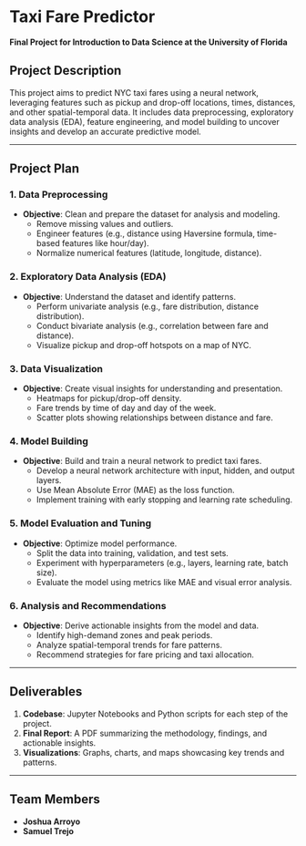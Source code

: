 # Taxi Fare Predictor

**Final Project for Introduction to Data Science at the University of Florida**

## Project Description
This project aims to predict NYC taxi fares using a neural network, leveraging features such as pickup and drop-off locations, times, distances, and other spatial-temporal data. It includes data preprocessing, exploratory data analysis (EDA), feature engineering, and model building to uncover insights and develop an accurate predictive model.

---

## Project Plan

### 1. Data Preprocessing
- **Objective**: Clean and prepare the dataset for analysis and modeling.
  - Remove missing values and outliers.
  - Engineer features (e.g., distance using Haversine formula, time-based features like hour/day).
  - Normalize numerical features (latitude, longitude, distance).

### 2. Exploratory Data Analysis (EDA)
- **Objective**: Understand the dataset and identify patterns.
  - Perform univariate analysis (e.g., fare distribution, distance distribution).
  - Conduct bivariate analysis (e.g., correlation between fare and distance).
  - Visualize pickup and drop-off hotspots on a map of NYC.

### 3. Data Visualization
- **Objective**: Create visual insights for understanding and presentation.
  - Heatmaps for pickup/drop-off density.
  - Fare trends by time of day and day of the week.
  - Scatter plots showing relationships between distance and fare.

### 4. Model Building
- **Objective**: Build and train a neural network to predict taxi fares.
  - Develop a neural network architecture with input, hidden, and output layers.
  - Use Mean Absolute Error (MAE) as the loss function.
  - Implement training with early stopping and learning rate scheduling.

### 5. Model Evaluation and Tuning
- **Objective**: Optimize model performance.
  - Split the data into training, validation, and test sets.
  - Experiment with hyperparameters (e.g., layers, learning rate, batch size).
  - Evaluate the model using metrics like MAE and visual error analysis.

### 6. Analysis and Recommendations
- **Objective**: Derive actionable insights from the model and data.
  - Identify high-demand zones and peak periods.
  - Analyze spatial-temporal trends for fare patterns.
  - Recommend strategies for fare pricing and taxi allocation.

---

## Deliverables
1. **Codebase**: Jupyter Notebooks and Python scripts for each step of the project.
2. **Final Report**: A PDF summarizing the methodology, findings, and actionable insights.
3. **Visualizations**: Graphs, charts, and maps showcasing key trends and patterns.

---

## Team Members
- **Joshua Arroyo**
- **Samuel Trejo**